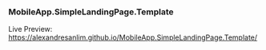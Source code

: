 ### MobileApp.SimpleLandingPage.Template

Live Preview:
https://alexandresanlim.github.io/MobileApp.SimpleLandingPage.Template/
